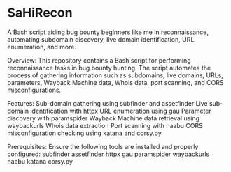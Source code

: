 # SaHiRecon
A Bash script aiding bug bounty beginners like me in reconnaissance, automating subdomain discovery, live domain identification, URL enumeration, and more.

Overview:
This repository contains a Bash script for performing reconnaissance tasks in bug bounty hunting. The script automates the process of gathering information such as subdomains, live domains, URLs, parameters, Wayback Machine data, Whois data, port scanning, and CORS misconfigurations.

Features:
Sub-domain gathering using subfinder and assetfinder
Live sub-domain identification with httpx
URL enumeration using gau
Parameter discovery with paramspider
Wayback Machine data retrieval using waybackurls
Whois data extraction
Port scanning with naabu
CORS misconfiguration checking using katana and corsy.py

Prerequisites:
Ensure the following tools are installed and properly configured:
subfinder
assetfinder
httpx
gau
paramspider
waybackurls
naabu
katana
corsy.py
